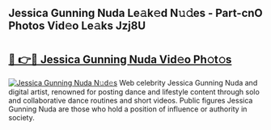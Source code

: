 ## Jessica Gunning Nuda Le𝚊k𝚎d N𝚞𝚍es - Part-cnO Photos Vid𝚎o Le𝚊ks Jzj8U

# <h2><a href="http://fbdfy8.evod.top/?m=Jessica+Gunning+Nuda">🔗 👉🔴 Jessica Gunning Nuda Vid𝚎o Ph𝚘t𝚘s</a></h2>

[![Jessica Gunning Nuda N𝚞d𝚎s](https://i.imgur.com/8V9OHl7.gif)](http://fbdfy8.evod.top/?m=Jessica+Gunning+Nuda)
Web celebrity Jessica Gunning Nuda and digital artist, renowned for posting dance and lifestyle content through solo and collaborative dance routines and short videos. Public figures Jessica Gunning Nuda are those who hold a position of influence or authority in society. 
